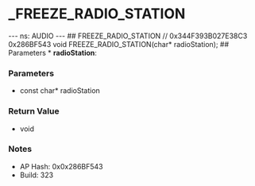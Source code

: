 # _FREEZE_RADIO_STATION

--- ns: AUDIO --- ## FREEZE_RADIO_STATION  // 0x344F393B027E38C3 0x286BF543 void FREEZE_RADIO_STATION(char* radioStation);   ## Parameters * **radioStation**:

### Parameters
* const char* radioStation

### Return Value
* void

### Notes
* AP Hash: 0x0x286BF543
* Build: 323

